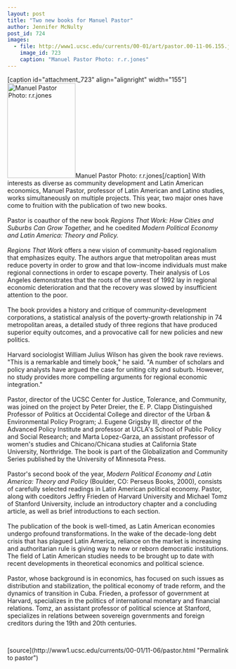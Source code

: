 ```yaml
---
layout: post
title: "Two new books for Manuel Pastor"
author: Jennifer McNulty
post_id: 724
images:
  - file: http://www1.ucsc.edu/currents/00-01/art/pastor.00-11-06.155.jpg
    image_id: 723
    caption: "Manuel Pastor Photo: r.r.jones"
---
```


[caption id="attachment_723" align="alignright" width="155"]<a href="http://localhost/mysite/wp-content/uploads/2000/11/pastor.00-11-06.155.jpg"><img class="size-full wp-image-723" src="http://localhost/mysite/wp-content/uploads/2000/11/pastor.00-11-06.155.jpg" alt="Manuel Pastor Photo: r.r.jones" width="155" height="216" /></a>Manuel Pastor Photo: r.r.jones[/caption]
With interests as diverse as community development and Latin American economics, Manuel Pastor, professor of Latin American and Latino studies, works simultaneously on multiple projects. This year, two major ones have come to fruition with the publication of two new books.<br>
<br>
Pastor is coauthor of the new book <i>Regions That Work: How Cities and Suburbs Can Grow Together,</i> and he coedited <i>Modern Political Economy and Latin America: Theory and Policy.</i><br>
<br>
<i>Regions That Work</i> offers a new vision of community-based regionalism that emphasizes equity. The authors argue that metropolitan areas must reduce poverty in order to grow and that low-income individuals must make regional connections in order to escape poverty. Their analysis of Los Angeles demonstrates that the roots of the unrest of 1992 lay in regional economic deterioration and that the recovery was slowed by insufficient attention to the poor.<br>
<br>
The book provides a history and critique of community-development corporations, a statistical analysis of the poverty-growth relationship in 74 metropolitan areas, a detailed study of three regions that have produced superior equity outcomes, and a provocative call for new policies and new politics.<br>
<br>
Harvard sociologist William Julius Wilson has given the book rave reviews. "This is a remarkable and timely book," he said. "A number of scholars and policy analysts have argued the case for uniting city and suburb. However, no study provides more compelling arguments for regional economic integration."<br>
<br>
Pastor, director of the UCSC Center for Justice, Tolerance, and Community, was joined on the project by Peter Dreier, the E. P. Clapp Distinguished Professor of Politics at Occidental College and director of the Urban &amp; Environmental Policy Program; J. Eugene Grigsby III, director of the Advanced Policy Institute and professor at UCLA's School of Public Policy and Social Research; and Marta Lopez-Garza, an assistant professor of women's studies and Chicano/Chicana studies at California State University, Northridge. The book is part of the Globalization and Community Series published by the University of Minnesota Press.<br>
<br>
Pastor's second book of the year, <i>Modern Political Economy and Latin America: Theory and Policy</i> (Boulder, CO: Perseus Books, 2000), consists of carefully selected readings in Latin American political economy. Pastor, along with coeditors Jeffry Frieden of Harvard University and Michael Tomz of Stanford University, include an introductory chapter and a concluding article, as well as brief introductions to each section.<br>
<br>
The publication of the book is well-timed, as Latin American economies undergo profound transformations. In the wake of the decade-long debt crisis that has plagued Latin America, reliance on the market is increasing and authoritarian rule is giving way to new or reborn democratic institutions. The field of Latin American studies needs to be brought up to date with recent developments in theoretical economics and political science.<br>
<br>
Pastor, whose background is in economics, has focused on such issues as distribution and stabilization, the political economy of trade reform, and the dynamics of transition in Cuba. Frieden, a professor of government at Harvard, specializes in the politics of international monetary and financial relations. Tomz, an assistant professor of political science at Stanford, specializes in relations between sovereign governments and foreign creditors during the 19th and 20th centuries.
<p>
  <br>

</p>
[source](http://www1.ucsc.edu/currents/00-01/11-06/pastor.html "Permalink to pastor")
